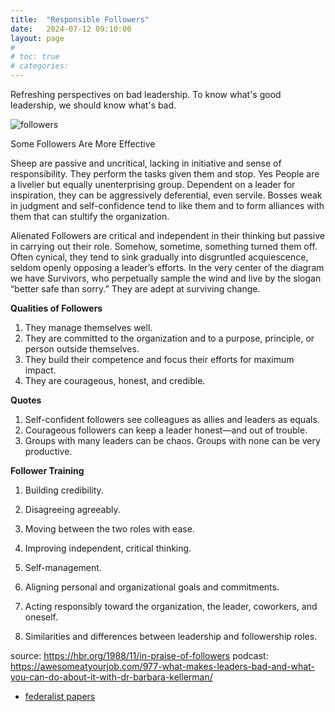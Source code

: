 ```yaml
---
title:  "Responsible Followers"
date:   2024-07-12 09:10:00
layout: page
#
# toc: true
# categories:
---
```


Refreshing perspectives on bad leadership. To know what's good leadership, we should know what's bad.

![followers](../../assets/img/follower.png)

Some Followers Are More Effective

Sheep are passive and uncritical, lacking in initiative and sense of responsibility. They perform the tasks given them and stop. Yes People are a livelier but equally unenterprising group. Dependent on a leader for inspiration, they can be aggressively deferential, even servile. Bosses weak in judgment and self-confidence tend to like them and to form alliances with them that can stultify the organization.

Alienated Followers are critical and independent in their thinking but passive in carrying out their role. Somehow, sometime, something turned them off. Often cynical, they tend to sink gradually into disgruntled acquiescence, seldom openly opposing a leader’s efforts. In the very center of the diagram we have Survivors, who perpetually sample the wind and live by the slogan “better safe than sorry.” They are adept at surviving change.


**Qualities of Followers**
1. They manage themselves well.
1. They are committed to the organization and to a purpose, principle, or person outside themselves.
1. They build their competence and focus their efforts for maximum impact.
1. They are courageous, honest, and credible.

**Quotes**
1. Self-confident followers see colleagues as allies and leaders as equals.
1. Courageous followers can keep a leader honest—and out of trouble.
1. Groups with many leaders can be chaos. Groups with none can be very productive.



**Follower Training**

1. Building credibility.
1. Disagreeing agreeably.
1. Moving between the two roles with ease.

1. Improving independent, critical thinking.
1. Self-management.
1. Aligning personal and organizational goals and commitments.
1. Acting responsibly toward the organization, the leader, coworkers, and oneself.
1. Similarities and differences between leadership and followership roles.


source: https://hbr.org/1988/11/in-praise-of-followers
podcast: https://awesomeatyourjob.com/977-what-makes-leaders-bad-and-what-you-can-do-about-it-with-dr-barbara-kellerman/
- [federalist papers](https://guides.loc.gov/federalist-papers/full-text)
